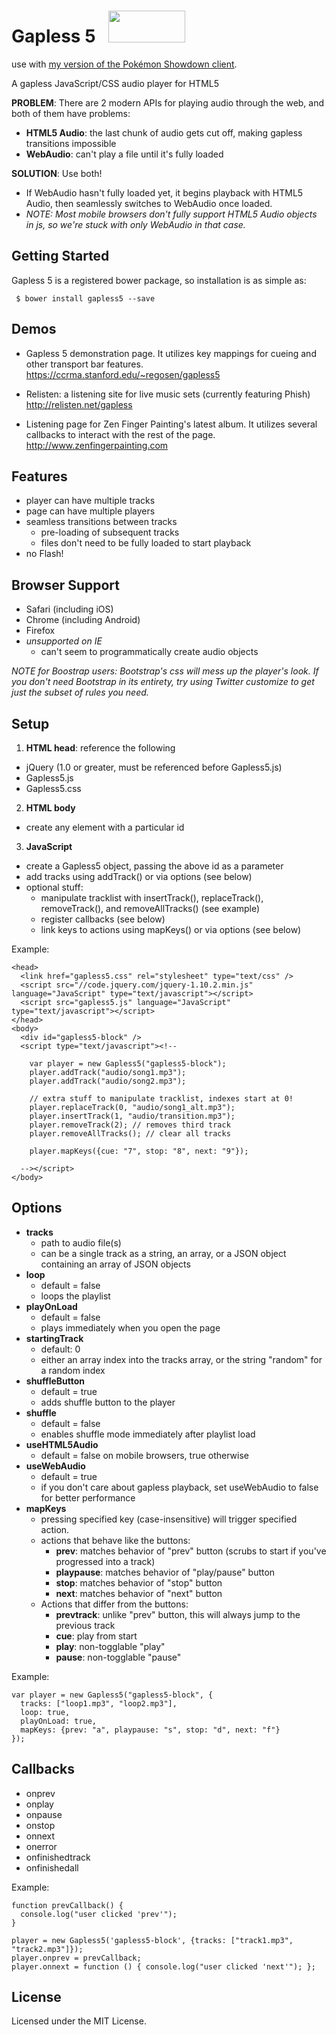 Gapless 5 &nbsp; <img src="https://ccrma.stanford.edu/~regosen/gapless5.gif" width="123" height="51">
=========

use with [my version of the Pokémon Showdown client](https://github.com/tildearrow/pokemon-showdown-client).

A gapless JavaScript/CSS audio player for HTML5

**PROBLEM**: There are 2 modern APIs for playing audio through the web, and both of them have problems:

- **HTML5 Audio**: the last chunk of audio gets cut off, making gapless transitions impossible
- **WebAudio**: can't play a file until it's fully loaded

**SOLUTION**: Use both!

- If WebAudio hasn't fully loaded yet, it begins playback with HTML5 Audio, then seamlessly switches to WebAudio once loaded.
- *NOTE: Most mobile browsers don't fully support HTML5 Audio objects in js, so we're stuck with only WebAudio in that case.*


Getting Started
-----
Gapless 5 is a registered bower package, so installation is as simple as:
```
 $ bower install gapless5 --save
```


Demos
-----

- Gapless 5 demonstration page.  It utilizes key mappings for cueing and other transport bar features. <br/>https://ccrma.stanford.edu/~regosen/gapless5

- Relisten: a listening site for live music sets (currently featuring Phish)
<br/>http://relisten.net/gapless

- Listening page for Zen Finger Painting's latest album.  It utilizes several callbacks to interact with the rest of the page. <br/>http://www.zenfingerpainting.com


Features
--------

- player can have multiple tracks
- page can have multiple players
- seamless transitions between tracks
  - pre-loading of subsequent tracks
  - files don't need to be fully loaded to start playback
- no Flash!


Browser Support
---------------

- Safari (including iOS)
- Chrome (including Android)
- Firefox
- *unsupported on IE*
  - can't seem to programmatically create audio objects

*NOTE for Boostrap users: Bootstrap's css will mess up the player's look.  If you don't need Bootstrap in its entirety, try using Twitter customize to get just the subset of rules you need.*

Setup
-----

1. **HTML head**: reference the following
  - jQuery (1.0 or greater, must be referenced before Gapless5.js)
  - Gapless5.js
  - Gapless5.css
2. **HTML body**
  - create any element with a particular id
3. **JavaScript**
  - create a Gapless5 object, passing the above id as a parameter
  - add tracks using addTrack() or via options (see below)
  - optional stuff:
    - manipulate tracklist with insertTrack(), replaceTrack(), removeTrack(), and removeAllTracks() (see example)
    - register callbacks (see below)
    - link keys to actions using mapKeys() or via options (see below)

Example:
```
<head>
  <link href="gapless5.css" rel="stylesheet" type="text/css" />
  <script src="//code.jquery.com/jquery-1.10.2.min.js" language="JavaScript" type="text/javascript"></script>
  <script src="gapless5.js" language="JavaScript" type="text/javascript"></script>
</head>
<body>
  <div id="gapless5-block" />
  <script type="text/javascript"><!--

    var player = new Gapless5("gapless5-block");
    player.addTrack("audio/song1.mp3");
    player.addTrack("audio/song2.mp3");

    // extra stuff to manipulate tracklist, indexes start at 0!
    player.replaceTrack(0, "audio/song1_alt.mp3");
    player.insertTrack(1, "audio/transition.mp3");
    player.removeTrack(2); // removes third track
    player.removeAllTracks(); // clear all tracks

    player.mapKeys({cue: "7", stop: "8", next: "9"});

  --></script>
</body>
```


Options
-------

- **tracks**
  - path to audio file(s)
  - can be a single track as a string, an array, or a JSON object containing an array of JSON objects
- **loop**
  - default = false
  - loops the playlist
- **playOnLoad**
  - default = false
  - plays immediately when you open the page
- **startingTrack**
  - default: 0
  - either an array index into the tracks array, or the string "random" for a random index
- **shuffleButton**
  - default = true
  - adds shuffle button to the player
- **shuffle**
  - default = false
  - enables shuffle mode immediately after playlist load
- **useHTML5Audio**
  - default = false on mobile browsers, true otherwise
- **useWebAudio**
  - default = true
  - if you don't care about gapless playback, set useWebAudio to false for better performance
- **mapKeys**
  - pressing specified key (case-insensitive) will trigger specified action.
  - actions that behave like the buttons:
    - **prev**: matches behavior of "prev" button (scrubs to start if you've progressed into a track)
    - **playpause**: matches behavior of "play/pause" button
    - **stop**: matches behavior of "stop" button
    - **next**: matches behavior of "next" button
  - Actions that differ from the buttons:
    - **prevtrack**: unlike "prev" button, this will always jump to the previous track
    - **cue**: play from start
    - **play**: non-togglable "play"
    - **pause**: non-togglable "pause"

Example:

```
var player = new Gapless5("gapless5-block", {
  tracks: ["loop1.mp3", "loop2.mp3"],
  loop: true,
  playOnLoad: true,
  mapKeys: {prev: "a", playpause: "s", stop: "d", next: "f"}
});
```

Callbacks
---------

- onprev
- onplay
- onpause
- onstop
- onnext
- onerror
- onfinishedtrack
- onfinishedall

Example:

```
function prevCallback() {
  console.log("user clicked 'prev'");
}

player = new Gapless5('gapless5-block', {tracks: ["track1.mp3", "track2.mp3"]});
player.onprev = prevCallback;
player.onnext = function () { console.log("user clicked 'next'"); };
```

License
-------

Licensed under the MIT License.
